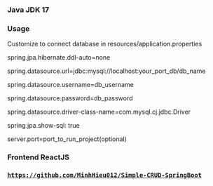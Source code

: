 ### Java JDK 17

### Usage

Customize to connect database in resources/application.properties

spring.jpa.hibernate.ddl-auto=none

spring.datasource.url=jdbc:mysql://localhost:your_port_db/db_name

spring.datasource.username=db_username

spring.datasource.password=db_password

spring.datasource.driver-class-name=com.mysql.cj.jdbc.Driver

spring.jpa.show-sql: true

server.port=port_to_run_project(optional)

### Frontend ReactJS
### [`https://github.com/MinhHieu012/Simple-CRUD-SpringBoot`](https://github.com/MinhHieu012/Simple-CRUD-ReactJS)
